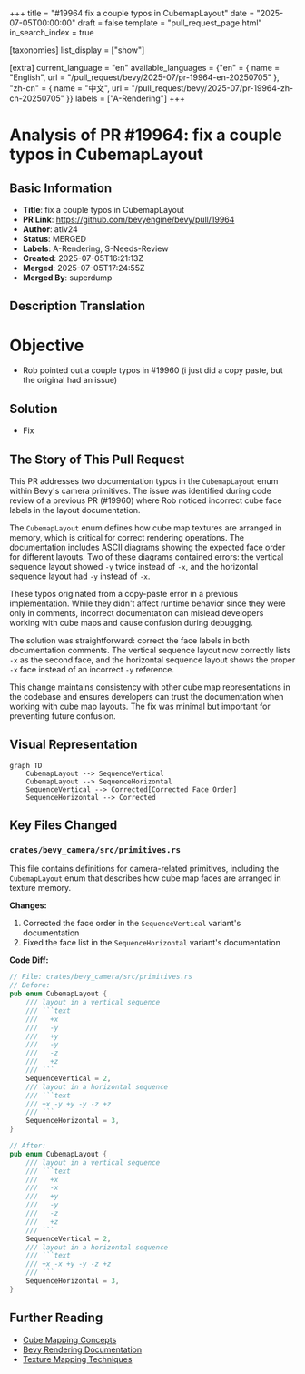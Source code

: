 +++
title = "#19964 fix a couple typos in CubemapLayout"
date = "2025-07-05T00:00:00"
draft = false
template = "pull_request_page.html"
in_search_index = true

[taxonomies]
list_display = ["show"]

[extra]
current_language = "en"
available_languages = {"en" = { name = "English", url = "/pull_request/bevy/2025-07/pr-19964-en-20250705" }, "zh-cn" = { name = "中文", url = "/pull_request/bevy/2025-07/pr-19964-zh-cn-20250705" }}
labels = ["A-Rendering"]
+++

# Analysis of PR #19964: fix a couple typos in CubemapLayout

## Basic Information
- **Title**: fix a couple typos in CubemapLayout
- **PR Link**: https://github.com/bevyengine/bevy/pull/19964
- **Author**: atlv24
- **Status**: MERGED
- **Labels**: A-Rendering, S-Needs-Review
- **Created**: 2025-07-05T16:21:13Z
- **Merged**: 2025-07-05T17:24:55Z
- **Merged By**: superdump

## Description Translation
# Objective

- Rob pointed out a couple typos in #19960 (i just did a copy paste, but the original had an issue)

## Solution

- Fix

## The Story of This Pull Request

This PR addresses two documentation typos in the `CubemapLayout` enum within Bevy's camera primitives. The issue was identified during code review of a previous PR (#19960) where Rob noticed incorrect cube face labels in the layout documentation. 

The `CubemapLayout` enum defines how cube map textures are arranged in memory, which is critical for correct rendering operations. The documentation includes ASCII diagrams showing the expected face order for different layouts. Two of these diagrams contained errors: the vertical sequence layout showed `-y` twice instead of `-x`, and the horizontal sequence layout had `-y` instead of `-x`.

These typos originated from a copy-paste error in a previous implementation. While they didn't affect runtime behavior since they were only in comments, incorrect documentation can mislead developers working with cube maps and cause confusion during debugging. 

The solution was straightforward: correct the face labels in both documentation comments. The vertical sequence layout now correctly lists `-x` as the second face, and the horizontal sequence layout shows the proper `-x` face instead of an incorrect `-y` reference.

This change maintains consistency with other cube map representations in the codebase and ensures developers can trust the documentation when working with cube map layouts. The fix was minimal but important for preventing future confusion.

## Visual Representation

```mermaid
graph TD
    CubemapLayout --> SequenceVertical
    CubemapLayout --> SequenceHorizontal
    SequenceVertical --> Corrected[Corrected Face Order]
    SequenceHorizontal --> Corrected
```

## Key Files Changed

### `crates/bevy_camera/src/primitives.rs`
This file contains definitions for camera-related primitives, including the `CubemapLayout` enum that describes how cube map faces are arranged in texture memory.

**Changes:**
1. Corrected the face order in the `SequenceVertical` variant's documentation
2. Fixed the face list in the `SequenceHorizontal` variant's documentation

**Code Diff:**
```rust
// File: crates/bevy_camera/src/primitives.rs
// Before:
pub enum CubemapLayout {
    /// layout in a vertical sequence
    /// ```text
    ///   +x
    ///   -y
    ///   +y
    ///   -y
    ///   -z
    ///   +z
    /// ```
    SequenceVertical = 2,
    /// layout in a horizontal sequence
    /// ```text
    /// +x -y +y -y -z +z
    /// ```
    SequenceHorizontal = 3,
}

// After:
pub enum CubemapLayout {
    /// layout in a vertical sequence
    /// ```text
    ///   +x
    ///   -x
    ///   +y
    ///   -y
    ///   -z
    ///   +z
    /// ```
    SequenceVertical = 2,
    /// layout in a horizontal sequence
    /// ```text
    /// +x -x +y -y -z +z
    /// ```
    SequenceHorizontal = 3,
}
```

## Further Reading
- [Cube Mapping Concepts](https://en.wikipedia.org/wiki/Cube_mapping)
- [Bevy Rendering Documentation](https://bevyengine.org/learn/book/getting-started/rendering/)
- [Texture Mapping Techniques](https://learnopengl.com/Advanced-OpenGL/Cubemaps)